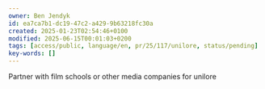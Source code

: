 ```yaml
---
owner: Ben Jendyk
id: ea7ca7b1-dc19-47c2-a429-9b63218fc30a
created: 2025-01-23T02:54:46+0100
modified: 2025-06-15T00:01:03+0200
tags: [access/public, language/en, pr/25/117/unilore, status/pending]
key-words: []
---
```


Partner with film schools or other media companies for unilore